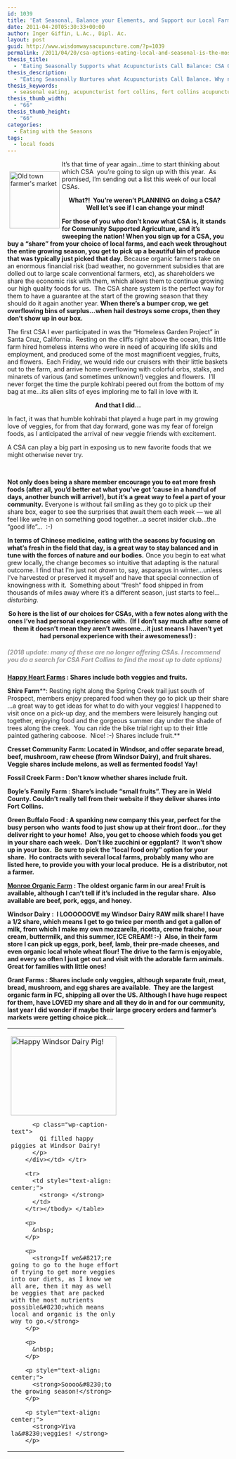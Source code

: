 ```yaml
---
id: 1039
title: 'Eat Seasonal, Balance your Elements, and Support our Local Farmers All At Once: CSA Options'
date: 2011-04-20T05:30:33+00:00
author: Inger Giffin, L.Ac., Dipl. Ac.
layout: post
guid: http://www.wisdomwaysacupuncture.com/?p=1039
permalink: /2011/04/20/csa-options-eating-local-and-seasonal-is-the-most-balanced-way/
thesis_title:
  - 'Eating Seasonally Supports what Acupuncturists Call Balance: CSA Options'
thesis_description:
  - "Eating Seasonally Nurtures what Acupuncturists Call Balance. Why not get a CSA and support your own body's balance, & local farmers all at once!?"
thesis_keywords:
  - seasonal eating, acupuncturist fort collins, fort collins acupuncture
thesis_thumb_width:
  - "66"
thesis_thumb_height:
  - "66"
categories:
  - Eating with the Seasons
tags:
  - local foods
---
```

<img src="https://origin.ih.constantcontact.com/fs085/1102844965003/img/69.jpg" alt="Old town farmer's market" width="114" height="130" align="left" border="0" hspace="5" vspace="25" />

It&#8217;s that time of year again&#8230;time to start thinking about which CSA  you&#8217;re going to sign up with this year.  As promised, I&#8217;m sending out a list this week of our local CSAs.

<p style="text-align: center;">
  <strong>What?!  You&#8217;re weren&#8217;t PLANNING on doing a CSA?  Well let&#8217;s see if I can change your mind!</strong>
</p>

**For those of you who don&#8217;t know what CSA is, it stands for Community Supported Agriculture, and it&#8217;s sweeping the nation! When you sign up for a CSA, you buy a &#8220;share&#8221; from your choice of local farms, and each week throughout the entire growing season, you get to pick up a beautiful bin of produce that was typically just picked that day.** Because organic farmers take on an enormous financial risk (bad weather, no government subsidies that are dolled out to large scale conventional farmers, etc), as shareholders we share the economic risk with them, which allows them to continue growing our high quality foods for us.  The CSA share system is the perfect way for them to have a guarantee at the start of the growing season that they should do it again another year. **When there&#8217;s a bumper crop, we get overflowing bins of surplus&#8230;when hail destroys some crops, then they don&#8217;t show up in our box.** 

The first CSA I ever participated in was the &#8220;Homeless Garden Project&#8221; in Santa Cruz, California.  Resting on the cliffs right above the ocean, this little farm hired homeless interns who were in need of acquiring life skills and employment, and produced some of the most magnificent veggies, fruits, and flowers.  Each Friday, we would ride our cruisers with their little baskets out to the farm, and arrive home overflowing with colorful orbs, stalks, and minarets of various (and sometimes unknown!) veggies and flowers.  I&#8217;ll never forget the time the purple kohlrabi peered out from the bottom of my bag at me&#8230;its alien slits of eyes imploring me to fall in love with it.

<p style="text-align: center;">
  <strong>And that I did&#8230; </strong>
</p>

In fact, it was that humble kohlrabi that played a huge part in my growing love of veggies, for from that day forward, gone was my fear of foreign foods, as I anticipated the arrival of new veggie friends with excitement.

A CSA can play a big part in exposing us to new favorite foods that we might otherwise never try.

&nbsp;

**Not only does being a share member encourage you to eat more fresh foods (after all, you&#8217;d better eat what you&#8217;ve got &#8217;cause in a handful of days, another bunch will arrive!), but it&#8217;s a great way to feel a part of your community.** Everyone is without fail smiling as they go to pick up their share box, eager to see the surprises that await them each week &#8212; we all feel like we&#8217;re in on something good together&#8230;a secret insider club&#8230;the &#8220;good life&#8221;&#8230;  :-)

**In terms of Chinese medicine, eating with the seasons by focusing on what&#8217;s fresh in the field that day, is a great way to stay balanced and in tune with the forces of nature and our bodies.** Once you begin to eat what grew locally, the change becomes so intuitive that adapting is the natural outcome. I find that I&#8217;m just not _drawn_ to, say, asparagus in winter&#8230;unless I&#8217;ve harvested or preserved it myself and have that special connection of knowingness with it.  Something about &#8220;fresh&#8221; food shipped in from thousands of miles away where it&#8217;s a different season, just starts to feel&#8230; _disturbing_.

<p style="text-align: center;">
  <strong>So here is the list of our choices for CSAs, with a few notes along with the ones I&#8217;ve had personal experience with.  (If I don&#8217;t say much after some of them it doesn&#8217;t mean they aren&#8217;t awesome&#8230;it just means I haven&#8217;t </strong><strong>yet </strong><strong>had personal experience with their awesomeness!) : </strong>
</p>

##### <span style="color: #999999;">(2018 update: many of these are no longer offering CSAs. I recommend you do a search for CSA Fort Collins to find the most up to date options)</span>

**<a href="http://r20.rs6.net/tn.jsp?llr=lem6kddab&et=1105205187501&s=0&e=0014bHkv2PNq4nGL-Dv62V9i_r1ORUewUOcCkikfoplSz5rUMycham6iSy2zEppSzQ0nt6r0edzCEAcB31TGGqs19LxLk6sbD6B0epStaSyQaI=" target="_blank" rel="noopener">Happy Heart Farms</a> : Shares include both veggies and fruits.** 

**Shire Farm****: Resting right along the Spring Creek trail just south of Prospect, members enjoy prepared food when they go to pick up their share &#8230;a great way to get ideas for what to do with your veggies! I happened to visit once on a pick-up day, and the members were leisurely hanging out together, enjoying food and the gorgeous summer day under the shade of trees along the creek.  You can ride the bike trial right up to their little painted gathering caboose.  Nice! :-) Shares include fruit.** 

**Cresset Community Farm: Located in Windsor, and offer separate bread, beef, mushroom, raw cheese (from Windsor Dairy), and fruit shares.  Veggie shares include melons, as well as fermented foods! Yay!** 

**Fossil Creek Farm : Don&#8217;t know whether shares include fruit.**

**Boyle&#8217;s Family Farm : Share&#8217;s include &#8220;small fruits&#8221;. They are in Weld County. Couldn&#8217;t really tell from their website if they deliver shares into Fort Collins.**

**Green Buffalo Food : A spanking new company this year, perfect for the busy person who  wants food to** **just** **show up at their front door&#8230;for they deliver right to your home!  Also, you get to choose which foods you get in your share each week.  Don&#8217;t like zucchini or eggplant?  It won&#8217;t show up in your box.  Be sure to pick the &#8220;local food only&#8221; option for your share.  Ho contracts with several local farms, probably many who are listed here, to provide you with your local produce.  He is a distributor, not a farmer.** 

**<a href="http://r20.rs6.net/tn.jsp?llr=lem6kddab&et=1105205187501&s=0&e=0014bHkv2PNq4nGL-Dv62V9i_r1ORUewUOcCkikfoplSz5rUMycham6iSy2zEppSzQ0BVSoLf6XpAQutap2-ZKLkcVlHpPk12_uKO0iPgNBKLGoiA4qcNIKHQ==" target="_blank" rel="noopener">Monroe Organic Farm</a> : The oldest organic farm in our area! Fruit is available, although I can&#8217;t tell if it&#8217;s included in the regular share.  Also available are beef, pork, eggs, and honey.** 

**Windsor Dairy :  I LOOOOOOVE my Windsor Dairy RAW milk share! I have a 1/2 share, which means I get to go twice per month and get a gallon of milk, from which I make my own mozzarella, ricotta, creme fraiche, sour cream, buttermilk, and this summer, ICE CREAM! :-)  Also, in their farm store I can pick up eggs, pork, beef, lamb, their pre-made cheeses, and even organic local whole wheat flour! The drive to the farm is enjoyable, and every so often I just get out and visit with the adorable farm animals.  Great for families with little ones!** 

**Grant Farms : Shares include only veggies, although separate fruit, meat, bread, mushroom, and egg shares are available.  They are the largest organic farm in FC, shipping all over the US. Although I have huge respect for them, have LOVED my share and all they do in and for our community, last year I did wonder if maybe their large grocery orders and farmer&#8217;s markets were getting choice pick&#8230;**

<table width="250" align="center">
  <tr>
    <td width="250">
      <p>
        <div style="width: 250px" class="wp-caption aligncenter">
          <img class=" " style="margin: 0px; border: 0pt none;" title="Acupuncture: Windsor Dairy Pigs" src="https://origin.ih.constantcontact.com/fs085/1102844965003/img/71.jpg" alt="Happy Windsor Dairy Pig!" width="240" height="180" border="0" hspace="0" vspace="0" />
          
          <p class="wp-caption-text">
            Qi filled happy piggies at Windsor Dairy!
          </p>
        </div></td> </tr> 
        
        <tr>
          <td style="text-align: center;">
            <strong> </strong>
          </td>
        </tr></tbody> </table> 
        
        <p>
          &nbsp;
        </p>
        
        <p>
          <strong>If we&#8217;re going to go to the huge effort of trying to get more veggies into our diets, as I know we all are, then it may as well be veggies that are packed with the most nutrients possible&#8230;which means local and organic is the only way to go.</strong>
        </p>
        
        <p>
          &nbsp;
        </p>
        
        <p style="text-align: center;">
          <strong>Soooo&#8230;to the growing season!</strong>
        </p>
        
        <p style="text-align: center;">
          <strong>Viva la&#8230;veggies! </strong>
        </p>
